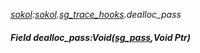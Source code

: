 _[sokol](../../modules/sokol/sokol-module.md):[sokol](../../modules/sokol/sokol-module.md).[sg\_trace\_hooks](../../modules/sokol/sokol-sg_trace_hooks.md).dealloc\_pass_
##### Field dealloc\_pass:Void([sg_pass](../../modules/sokol/sokol-sg_pass.md),Void Ptr)
